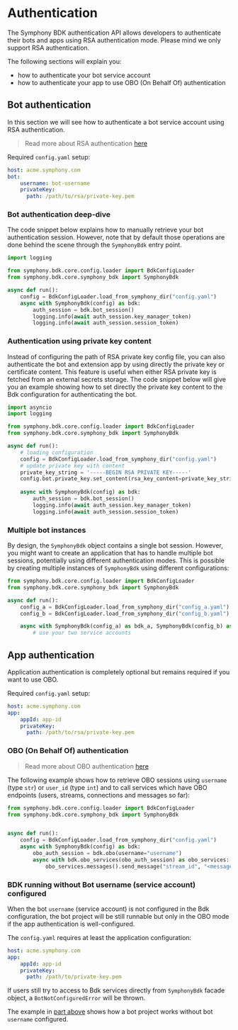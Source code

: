 # Authentication
The Symphony BDK authentication API allows developers to authenticate their bots and apps using RSA authentication mode.
Please mind we only support RSA authentication.

The following sections will explain you:
- how to authenticate your bot service account
- how to authenticate your app to use OBO (On Behalf Of) authentication

## Bot authentication
In this section we will see how to authenticate a bot service account using RSA authentication.

> Read more about RSA authentication [here](https://developers.symphony.com/symphony-developer/docs/rsa-bot-authentication-workflow)

Required `config.yaml` setup:
```yaml
host: acme.symphony.com
bot:
    username: bot-username
    privateKey:
      path: /path/to/rsa/private-key.pem
```

### Bot authentication deep-dive
The code snippet below explains how to manually retrieve your bot authentication session. However, note that by default
those operations are done behind the scene through the `SymphonyBdk` entry point.

```python
import logging

from symphony.bdk.core.config.loader import BdkConfigLoader
from symphony.bdk.core.symphony_bdk import SymphonyBdk

async def run():
    config = BdkConfigLoader.load_from_symphony_dir("config.yaml")
    async with SymphonyBdk(config) as bdk:
        auth_session = bdk.bot_session()
        logging.info(await auth_session.key_manager_token)
        logging.info(await auth_session.session_token)
```

### Authentication using private key content
Instead of configuring the path of RSA private key config file, you can also authenticate the bot 
and extension app by using directly the private key or certificate content. This feature is useful when either 
RSA private key is fetched from an external secrets storage. The code snippet below will give you 
an example showing how to set directly the private key content to the Bdk configuration for authenticating the bot.
````python
import asyncio
import logging

from symphony.bdk.core.config.loader import BdkConfigLoader
from symphony.bdk.core.symphony_bdk import SymphonyBdk

async def run():
    # loading configuration
    config = BdkConfigLoader.load_from_symphony_dir("config.yaml")
    # update private key with content
    private_key_string = '-----BEGIN RSA PRIVATE KEY-----'
    config.bot.private_key.set_content(rsa_key_content=private_key_string)
                                      
    async with SymphonyBdk(config) as bdk:
        auth_session = bdk.bot_session()
        logging.info(await auth_session.key_manager_token)
        logging.info(await auth_session.session_token)
````

### Multiple bot instances
By design, the `SymphonyBdk` object contains a single bot session. However, you might want to create an application that
has to handle multiple bot sessions, potentially using different authentication modes. This is possible by creating
multiple instances of `SymphonyBdk` using different configurations:
```python
from symphony.bdk.core.config.loader import BdkConfigLoader
from symphony.bdk.core.symphony_bdk import SymphonyBdk

async def run():
    config_a = BdkConfigLoader.load_from_symphony_dir("config_a.yaml")
    config_b = BdkConfigLoader.load_from_symphony_dir("config_b.yaml")

    async with SymphonyBdk(config_a) as bdk_a, SymphonyBdk(config_b) as bdk_b:
        # use your two service accounts
```

## App authentication
Application authentication is completely optional but remains required if you want to use OBO.

Required `config.yaml` setup:
```yaml
host: acme.symphony.com
app:
    appId: app-id
    privateKey:
      path: /path/to/rsa/private-key.pem
```

### OBO (On Behalf Of) authentication
> Read more about OBO authentication [here](https://developers.symphony.com/symphony-developer/docs/obo-overview)

The following example shows how to retrieve OBO sessions using `username` (type `str`) or `user_id` (type `int`)
and to call services which have OBO endpoints (users, streams, connections and messages so far):

```python
from symphony.bdk.core.config.loader import BdkConfigLoader
from symphony.bdk.core.symphony_bdk import SymphonyBdk


async def run():
    config = BdkConfigLoader.load_from_symphony_dir("config.yaml")
    async with SymphonyBdk(config) as bdk:
        obo_auth_session = bdk.obo(username="username")
        async with bdk.obo_services(obo_auth_session) as obo_services:
            obo_services.messages().send_message("stream_id", "<messageML>Hello on behalf of user!</messageML>")
```

### BDK running without Bot username (service account) configured

When the bot `username` (service account) is not configured in the Bdk configuration, the bot project will be still
runnable but only in the OBO mode if the app authentication is well-configured.

The `config.yaml` requires at least the application configuration:

```yaml
host: acme.symphony.com
app:
    appId: app-id
    privateKey:
      path: /path/to/private-key.pem
```

If users still try to access to Bdk services directly from `SymphonyBdk` facade object, a `BotNotConfiguredError`
will be thrown.

The example in [part above](#obo-on-behalf-of-authentication) shows how a bot project works without bot `username`
configured.
